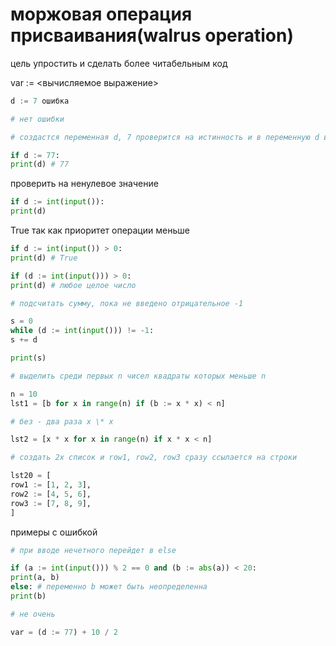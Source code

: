 # моржовая операция присваивания(walrus operation)

цель упростить и сделать более читабельным код

var := <вычисляемое выражение>

```python
d := 7 ошибка
```

```python
# нет ошибки

# создастся переменная d, 7 проверится на истинность и в переменную d вернется 7

if d := 77:
print(d) # 77
```

проверить на ненулевое значение

```python
if d := int(input()):
print(d)
```

True так как приоритет операции меньше

```python
if d := int(input()) > 0:
print(d) # True

if (d := int(input())) > 0:
print(d) # любое целое число
```

```python
# подсчитать сумму, пока не введено отрицательное -1

s = 0
while (d := int(input())) != -1:
s += d

print(s)
```

```python
# выделить среди первых n чисел квадраты которых меньше n

n = 10
lst1 = [b for x in range(n) if (b := x * x) < n]

# без - два раза x \* x

lst2 = [x * x for x in range(n) if x * x < n]
```

```python
# создать 2х список и row1, row2, row3 сразу ссылается на строки

lst20 = [
row1 := [1, 2, 3],
row2 := [4, 5, 6],
row3 := [7, 8, 9],
]
```

примеры с ошибкой

```python
# при вводе нечетного перейдет в else

if (a := int(input())) % 2 == 0 and (b := abs(a)) < 20:
print(a, b)
else: # переменно b может быть неопределенна
print(b)

# не очень

var = (d := 77) + 10 / 2
```
